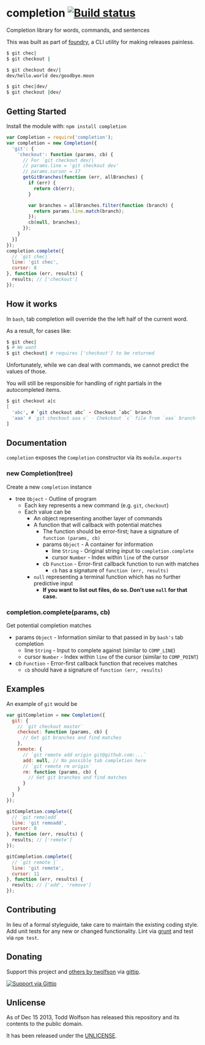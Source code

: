 # completion [![Build status](https://travis-ci.org/twolfson/completion.png?branch=master)](https://travis-ci.org/twolfson/completion)

Completion library for words, commands, and sentences

This was built as part of [foundry][], a CLI utility for making releases painless.

[foundry]: https://github.com/twolfson/foundry

```bash
$ git chec|
$ git checkout |

$ git checkout dev/|
dev/hello.world dev/goodbye.moon

$ git chec|dev/
$ git checkout |dev/
```

## Getting Started
Install the module with: `npm install completion`

```javascript
var Completion = require('completion');
var completion = new Completion({
  'git': {
    'checkout': function (params, cb) {
      // For `git checkout dev/|`
      // params.line = 'git checkout dev'
      // params.cursor = 17
      getGitBranches(function (err, allBranches) {
        if (err) {
          return cb(err);
        }

        var branches = allBranches.filter(function (branch) {
          return params.line.match(branch);
        });
        cb(null, branches);
      });
    }
  }]
});
completion.complete({
  // `git chec|`
  line: 'git chec',
  cursor: 8
}, function (err, results) {
  results; // ['checkout']
});
```

## How it works
In `bash`, tab completion will override the the left half of the current word.

As a result, for cases like:

```bash
$ git chec|
$ # We want
$ git checkout| # requires ['checkout'] to be returned
```

Unfortunately, while we can deal with commands, we cannot predict the values of those.

You will still be responsible for handling of right partials in the autocompleted items.

```bash
$ git checkout a|c
[
  'abc', # `git checkout abc` - Checkout `abc` branch
  'aaa' # `git checkout aaa c` - Chekckout `c` file from `aaa` branch
]
```

## Documentation
`completion` exposes the `Completion` constructor via its `module.exports`

### new Completion(tree)
Create a new `completion` instance

- tree `Object` - Outline of program
    - Each key represents a new command (e.g. `git`, `checkout`)
    - Each value can be
        - An object representing another layer of commands
        - A function that will callback with potential matches
            - The function should be error-first; have a signature of `function (params, cb)`
            - params `Object` - A container for information
                - line `String` - Original string input to `completion.complete`
                - cursor `Number` - Index within `line` of the cursor
            - cb `Function` - Error-first callback function to run with matches
                - `cb` has a signature of `function (err, results)`
        - `null` representing a terminal function which has no further predictive input
            - **If you want to list out files, do so. Don't use `null` for that case.**

### completion.complete(params, cb)
Get potential completion matches

- params `Object` - Information similar to that passed in by `bash's` tab completion
    - line `String` - Input to complete against (similar to `COMP_LINE`)
    - cursor `Number` - Index within `line` of the cursor (similar to `COMP_POINT`)
- cb `Function` - Error-first callback function that receives matches
    - `cb` should have a signature of `function (err, results)`

## Examples
An example of `git` would be

```js
var gitCompletion = new Completion({
  git: {
    // `git checkout master`
    checkout: function (params, cb) {
      // Get git branches and find matches
    },
    remote: {
      // `git remote add origin git@github.com:...`
      add: null, // No possible tab completion here
      // `git remote rm origin`
      rm: function (params, cb) {
        // Get git branches and find matches
      }
    }
  }
});

gitCompletion.complete({
  // `git remo|add`
  line: 'git remoadd',
  cursor: 8
}, function (err, results) {
  results; // ['remote']
});

gitCompletion.complete({
  // `git remote |`
  line: 'git remote',
  cursor: 11
}, function (err, results) {
  results; // ['add', 'remove']
});
```

## Contributing
In lieu of a formal styleguide, take care to maintain the existing coding style. Add unit tests for any new or changed functionality. Lint via [grunt](https://github.com/gruntjs/grunt) and test via `npm test`.

## Donating
Support this project and [others by twolfson][gittip] via [gittip][].

[![Support via Gittip][gittip-badge]][gittip]

[gittip-badge]: https://rawgithub.com/twolfson/gittip-badge/master/dist/gittip.png
[gittip]: https://www.gittip.com/twolfson/

## Unlicense
As of Dec 15 2013, Todd Wolfson has released this repository and its contents to the public domain.

It has been released under the [UNLICENSE][].

[UNLICENSE]: UNLICENSE

